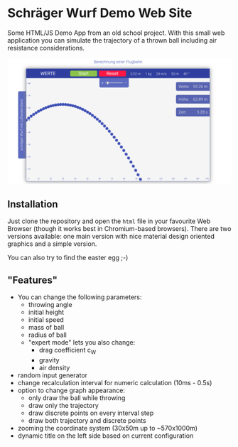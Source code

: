 # Schräger Wurf Demo Web Site

Some HTML/JS Demo App from an old school project.
With this small web application you can simulate the trajectory of a thrown ball including air resistance considerations.

![screenshot](screenshot.png)

## Installation

Just clone the repository and open the `html` file in your favourite Web Browser (though it works best in Chromium-based browsers). There are two versions available: one main version with nice material design oriented graphics and a simple version.

You can also try to find the easter egg ;-)

## "Features"

* You can change the following parameters:
  * throwing angle
  * initial height
  * initial speed
  * mass of ball
  * radius of ball
  * "expert mode" lets you also change:
    * drag coefficient c<sub>W<sub>
    * gravity
    * air density
* random input generator
* change recalculation interval for numeric calculation (10ms - 0.5s)
* option to change graph appearance:
  * only draw the ball while throwing
  * draw only the trajectory
  * draw discrete points on every interval step
  * draw both trajectory and discrete points
* zooming the coordinate system (30x50m up to ~570x1000m)
* dynamic title on the left side based on current configuration

